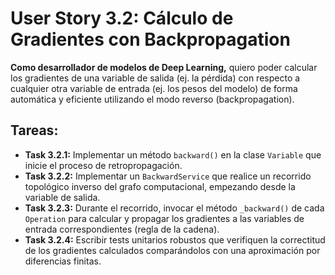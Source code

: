 
# User Story 3.2: Cálculo de Gradientes con Backpropagation

**Como desarrollador de modelos de Deep Learning,** quiero poder calcular los gradientes de una variable de salida (ej. la pérdida) con respecto a cualquier otra variable de entrada (ej. los pesos del modelo) de forma automática y eficiente utilizando el modo reverso (backpropagation).

## Tareas:

- **Task 3.2.1:** Implementar un método `backward()` en la clase `Variable` que inicie el proceso de retropropagación.
- **Task 3.2.2:** Implementar un `BackwardService` que realice un recorrido topológico inverso del grafo computacional, empezando desde la variable de salida.
- **Task 3.2.3:** Durante el recorrido, invocar el método `_backward()` de cada `Operation` para calcular y propagar los gradientes a las variables de entrada correspondientes (regla de la cadena).
- **Task 3.2.4:** Escribir tests unitarios robustos que verifiquen la correctitud de los gradientes calculados comparándolos con una aproximación por diferencias finitas.
